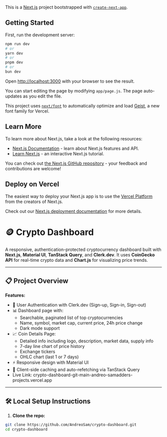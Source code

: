 This is a [Next.js](https://nextjs.org) project bootstrapped with [`create-next-app`](https://nextjs.org/docs/app/api-reference/cli/create-next-app).

## Getting Started

First, run the development server:

```bash
npm run dev
# or
yarn dev
# or
pnpm dev
# or
bun dev
```

Open [http://localhost:3000](http://localhost:3000) with your browser to see the result.

You can start editing the page by modifying `app/page.js`. The page auto-updates as you edit the file.

This project uses [`next/font`](https://nextjs.org/docs/app/building-your-application/optimizing/fonts) to automatically optimize and load [Geist](https://vercel.com/font), a new font family for Vercel.

## Learn More

To learn more about Next.js, take a look at the following resources:

- [Next.js Documentation](https://nextjs.org/docs) - learn about Next.js features and API.
- [Learn Next.js](https://nextjs.org/learn) - an interactive Next.js tutorial.

You can check out [the Next.js GitHub repository](https://github.com/vercel/next.js) - your feedback and contributions are welcome!

## Deploy on Vercel

The easiest way to deploy your Next.js app is to use the [Vercel Platform](https://vercel.com/new?utm_medium=default-template&filter=next.js&utm_source=create-next-app&utm_campaign=create-next-app-readme) from the creators of Next.js.

Check out our [Next.js deployment documentation](https://nextjs.org/docs/app/building-your-application/deploying) for more details.


# 🪙 Crypto Dashboard

A responsive, authentication-protected cryptocurrency dashboard built with **Next.js**, **Material UI**, **TanStack Query**, and **Clerk.dev**. It uses **CoinGecko API** for real-time crypto data and **Chart.js** for visualizing price trends.

---

## 📋 Project Overview

**Features:**
- 🔐 User Authentication with Clerk.dev (Sign-up, Sign-in, Sign-out)
- 📊 Dashboard page with:
  - Searchable, paginated list of top cryptocurrencies
  - Name, symbol, market cap, current price, 24h price change
  - Dark mode support
- 📈 Coin Details Page:
  - Detailed info including logo, description, market data, supply info
  - 7-day line chart of price history
  - Exchange tickers
  - OHLC chart (last 1 or 7 days)
- ⚡ Responsive design with Material UI
- 🚀 Client-side caching and auto-refetching via TanStack Query
- Live Link: crypto-dashboard-git-main-andreo-samadders-projects.vercel.app
---

## 🛠️ Local Setup Instructions

1. **Clone the repo:**

```bash
git clone https://github.com/AndreoSam/crypto-dashboard.git
cd crypto-dashboard
